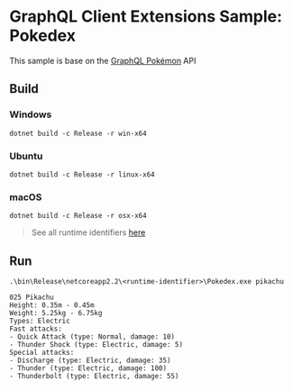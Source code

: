 # GraphQL Client Extensions Sample: Pokedex

This sample is base on the [GraphQL Pokémon](https://github.com/lucasbento/graphql-pokemon) API

## Build

### Windows

```console
dotnet build -c Release -r win-x64
```

### Ubuntu

```console
dotnet build -c Release -r linux-x64
```

### macOS

```console
dotnet build -c Release -r osx-x64
```

> See all runtime identifiers [here](https://docs.microsoft.com/en-us/dotnet/core/rid-catalog)

## Run

```console
.\bin\Release\netcoreapp2.2\<runtime-identifier>\Pokedex.exe pikachu
```

```console
025 Pikachu
Height: 0.35m - 0.45m
Weight: 5.25kg - 6.75kg
Types: Electric
Fast attacks:
- Quick Attack (type: Normal, damage: 10)
- Thunder Shock (type: Electric, damage: 5)
Special attacks:
- Discharge (type: Electric, damage: 35)
- Thunder (type: Electric, damage: 100)
- Thunderbolt (type: Electric, damage: 55)
```
